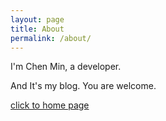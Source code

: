 ```yaml
---
layout: page
title: About
permalink: /about/
---
```


I'm Chen Min, a developer.

And It's my blog. You are welcome.

[click to home page](/)